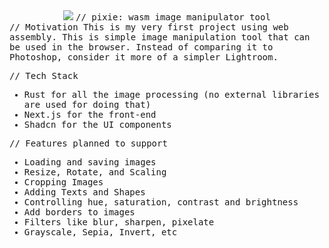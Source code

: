 <div align="center">

<img src="https://i.imgur.com/6CpzyxK.png">

<samp>
// pixie: wasm image manipulator tool
</samp>

</div>

<samp>
// Motivation
This is my very first project using web assembly. This is simple image manipulation tool that can be used in the browser. Instead of comparing it to Photoshop, consider it more of a simpler Lightroom.

// Tech Stack
- Rust for all the image processing (no external libraries are used for doing that)
- Next.js for the front-end
- Shadcn for the UI components

// Features planned to support
- Loading and saving images
- Resize, Rotate, and Scaling
- Cropping Images
- Adding Texts and Shapes
- Controlling hue, saturation, contrast and brightness
- Add borders to images
- Filters like blur, sharpen, pixelate
- Grayscale, Sepia, Invert, etc
</samp>
